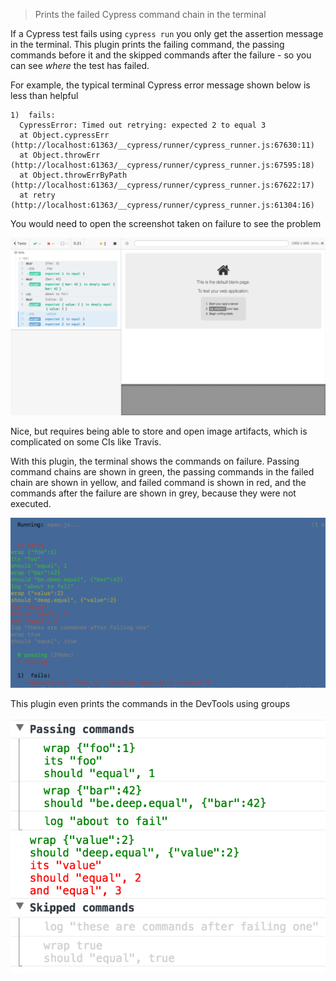 > Prints the failed Cypress command chain in the terminal

If a Cypress test fails using `cypress run` you only get the assertion message in the terminal. This plugin prints the failing command, the passing commands before it and the skipped commands after the failure - so you can see _where_ the test has failed.

For example, the typical terminal Cypress error message shown below is less than helpful

```
1)  fails:
  CypressError: Timed out retrying: expected 2 to equal 3
  at Object.cypressErr (http://localhost:61363/__cypress/runner/cypress_runner.js:67630:11)
  at Object.throwErr (http://localhost:61363/__cypress/runner/cypress_runner.js:67595:18)
  at Object.throwErrByPath (http://localhost:61363/__cypress/runner/cypress_runner.js:67622:17)
  at retry (http://localhost:61363/__cypress/runner/cypress_runner.js:61304:16)
```

You would need to open the screenshot taken on failure to see the problem

![Screenshot](img/failed.png)

Nice, but requires being able to store and open image artifacts, which is complicated on some CIs like Travis.

With this plugin, the terminal shows the commands on failure. Passing command chains are shown in green, the passing commands in the failed chain are shown in yellow, and failed command is shown in red, and the commands after the failure are shown in grey, because they were not executed.

![Terminal](img/terminal.png)

This plugin even prints the commands in the DevTools using groups

![DevTools](img/devtools.png)
